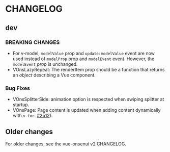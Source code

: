 CHANGELOG
====

dev
---

 ### BREAKING CHANGES

 * For v-model, `modelValue` prop and `update:modelValue` event are now used instead of `modelProp` prop and `modelEvent` event. However, the `modelEvent` *prop* is unchanged.
 * VOnsLazyRepeat: The renderItem prop should be a function that returns an *object* describing a Vue component.

 ### Bug Fixes

 * VOnsSplitterSide: animation option is respected when swiping splitter at startup.
 * VOnsPage: Page content is updated when adding content dynamically with `v-for`. [#2512](https://github.com/OnsenUI/OnsenUI/issues/2512)).


Older changes
-------------
For older changes, see the vue-onsenui v2 CHANGELOG.
